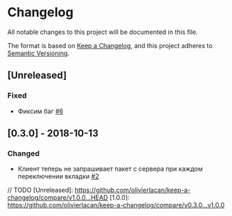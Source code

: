 # Changelog
All notable changes to this project will be documented in this file.

The format is based on [Keep a Changelog](https://keepachangelog.com/en/1.0.0/),
and this project adheres to [Semantic Versioning](https://semver.org/spec/v2.0.0.html).

## [Unreleased]
### Fixed
- Фиксим баг [#6](https://github.com/RareScrap/MinecraftTabInventory/issues/6)

## [0.3.0] - 2018-10-13
### Changed
- Клиент теперь не запрашивает пакет с сервера при каждом переключении вкладки [#2](https://github.com/RareScrap/MinecraftTabInventory/issues/2)

// TODO
[Unreleased]: https://github.com/olivierlacan/keep-a-changelog/compare/v1.0.0...HEAD
[1.0.0]: https://github.com/olivierlacan/keep-a-changelog/compare/v0.3.0...v1.0.0
